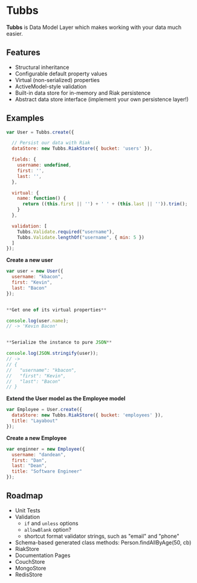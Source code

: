 Tubbs
=====


**Tubbs** is Data Model Layer which makes working with your data much easier.


Features
--------

* Structural inheritance
* Configurable default property values
* Virtual (non-serialized) properties
* ActiveModel-style validation
* Built-in data store for in-memory and Riak persistence
* Abstract data store interface (implement your own persistence layer!)


Examples
--------

```js
var User = Tubbs.create({

  // Persist our data with Riak
  dataStore: new Tubbs.RiakStore({ bucket: 'users' }),

  fields: {
    username: undefined,
    first: '',
    last: '',
  },

  virtual: {
    name: function() {
      return ((this.first || '') + ' ' + (this.last || '')).trim();
    }
  },

  validation: [
    Tubbs.Validate.required("username"),
    Tubbs.Validate.lengthOf("username", { min: 5 })
  ]
});
```


**Create a new user**

```js
var user = new User({
  username: "kbacon",
  first: "Kevin",
  last: "Bacon"
});


**Get one of its virtual properties**

console.log(user.name);
// -> 'Kevin Bacon'


**Serialize the instance to pure JSON**

console.log(JSON.stringify(user));
// ->
// {
//   "username": "kbacon",
//   "first": "Kevin",
//   "last": "Bacon"
// }
```


**Extend the User model as the Employee model**

```js
var Employee = User.create({
  dataStore: new Tubbs.RiakStore({ bucket: 'employees' }),
  title: "Layabout"
});
```


**Create a new Employee**

```js
var enginner = new Employee({
  username: "dandean",
  first: "Dan",
  last: "Dean",
  title: "Software Engineer"
});
```


Roadmap
-------

* Unit Tests
* Validation
  * `if` and `unless` options
  * `allowBlank` option?
  * shortcut format validator strings, such as "email" and "phone"
* Schema-based generated class methods: Person.findAllByAge(50, cb)
* RiakStore
* Documentation Pages
* CouchStore
* MongoStore
* RedisStore
